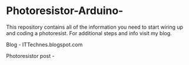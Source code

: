 # Photoresistor-Arduino-
This repository contains all of the information you need to start wiring up and coding a photoresist.
For additional steps and info visit my blog.

Blog - ITTechnes.blogspot.com

Photoresistor post - 
